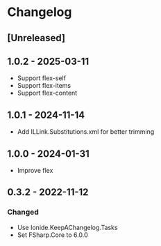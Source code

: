 # Changelog

## [Unreleased]

## 1.0.2 - 2025-03-11

- Support flex-self
- Support flex-items
- Support flex-content

## 1.0.1 - 2024-11-14

- Add ILLink.Substitutions.xml for better trimming

## 1.0.0 - 2024-01-31

- Improve flex

## 0.3.2 - 2022-11-12

### Changed

* Use Ionide.KeepAChangelog.Tasks
* Set FSharp.Core to 6.0.0

